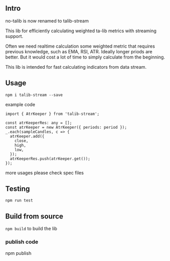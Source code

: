 ## Intro
no-talib is now renamed to talib-stream

This lib for efficiently calculating weighted ta-lib metrics with streaming support.

Often we need realtime calculation some weighted metric that requires previous knowledge, such as EMA, RSI, ATR. Ideally longer priods are better. But it would cost a lot of time to simply calculate from the beginning.

This lib is intended for fast calculating indicators from data stream.


## Usage
```
npm i talib-stream --save 
```

example code
```
import { AtrKeeper } from 'talib-stream';

const atrKeeperRes: any = [];
const atrKeeper = new AtrKeeper({ periods: period });
_.each(sampleCandles, c => {
  atrKeeper.add({
    close,
    high,
    low,
  });
  atrKeeperRes.push(atrKeeper.get());
});
```

more usages please check spec files

## Testing
```
npm run test
```

## Build from source
`npm build` to build the lib

### publish code
npm publish